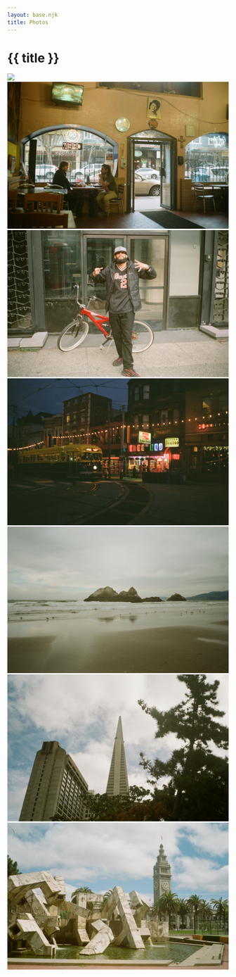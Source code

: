 ```yaml
---
layout: base.njk
title: Photos
---
```


# {{ title }}

<img src="https://raw.githubusercontent.com/kaycebasques/media/main/photos/orb.jpg"/>

<img src="https://raw.githubusercontent.com/kaycebasques/media/main/photos/cumbre.jpg"/>

<img src="https://raw.githubusercontent.com/kaycebasques/media/main/photos/new-hat.jpg"/>

<img src="https://raw.githubusercontent.com/kaycebasques/media/main/photos/orphan-andy.jpg"/>

<img src="https://raw.githubusercontent.com/kaycebasques/media/main/photos/seal-rocks.jpg"/>

<img src="https://raw.githubusercontent.com/kaycebasques/media/main/photos/transamerica.jpg"/>

<img src="https://raw.githubusercontent.com/kaycebasques/media/main/photos/vaillancourt.jpg"/>
